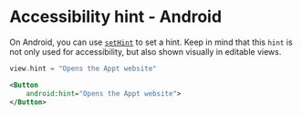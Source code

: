 # Accessibility hint - Android

On Android, you can use [`setHint`](https://developer.android.com/reference/android/widget/TextView#setHint(int)) to set a hint. Keep in mind that this `hint` is not only used for accessibility, but also shown visually in editable views.

```kotlin
view.hint = "Opens the Appt website"
```

```xml
<Button
    android:hint="Opens the Appt website">
</Button>
```
